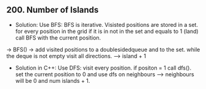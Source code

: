 ## 200. Number of Islands

- Solution: Use BFS: BFS is iterative.
Visisted positions are stored in a set.
for every position in the grid if it is in not in the set and equals to 1 (land) call BFS with the current position.

-> BFS() -> add visited positions to a doublesidedqueue and to the set. while the deque is not empty visit all directions. --> island + 1


- Solution in C++: Use DFS: visit every position. if positon = 1 call dfs(). set the current position to 0 and use dfs on neighbours --> neighbours will be 0 and num islands + 1.